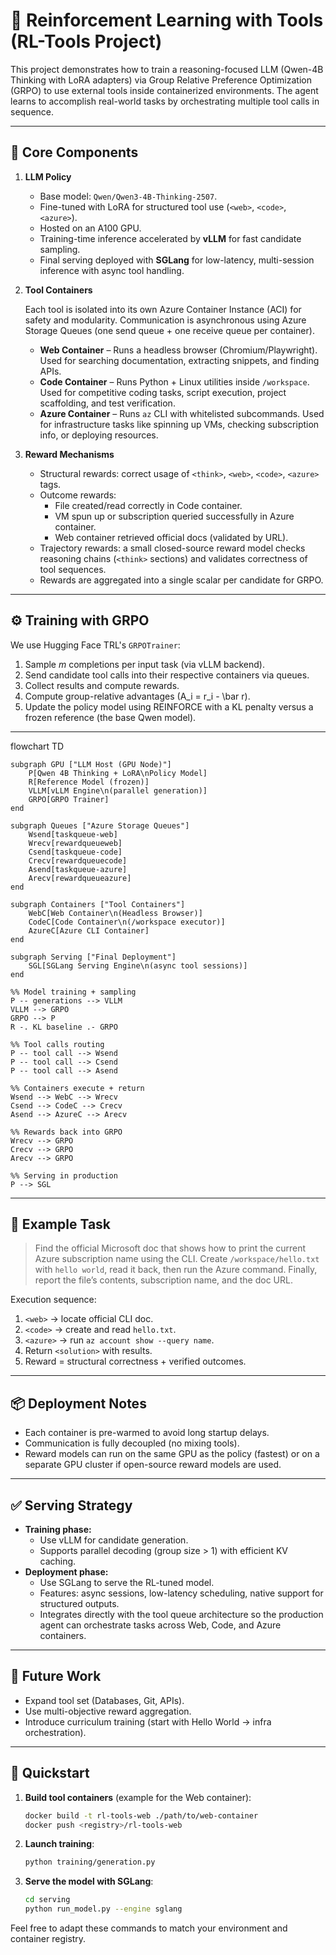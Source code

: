 # 🚀 Reinforcement Learning with Tools (RL-Tools Project)

This project demonstrates how to train a reasoning-focused LLM (Qwen-4B Thinking with LoRA adapters) via Group Relative Preference Optimization (GRPO) to use external tools inside containerized environments. The agent learns to accomplish real-world tasks by orchestrating multiple tool calls in sequence.

---

## 🔑 Core Components

1. **LLM Policy**
   - Base model: `Qwen/Qwen3-4B-Thinking-2507`.
   - Fine-tuned with LoRA for structured tool use (`<web>`, `<code>`, `<azure>`).
   - Hosted on an A100 GPU.
   - Training-time inference accelerated by **vLLM** for fast candidate sampling.
   - Final serving deployed with **SGLang** for low-latency, multi-session inference with async tool handling.

2. **Tool Containers**

   Each tool is isolated into its own Azure Container Instance (ACI) for safety and modularity. Communication is asynchronous using Azure Storage Queues (one send queue + one receive queue per container).

   - **Web Container** – Runs a headless browser (Chromium/Playwright). Used for searching documentation, extracting snippets, and finding APIs.
   - **Code Container** – Runs Python + Linux utilities inside `/workspace`. Used for competitive coding tasks, script execution, project scaffolding, and test verification.
   - **Azure Container** – Runs `az` CLI with whitelisted subcommands. Used for infrastructure tasks like spinning up VMs, checking subscription info, or deploying resources.

3. **Reward Mechanisms**
   - Structural rewards: correct usage of `<think>`, `<web>`, `<code>`, `<azure>` tags.
   - Outcome rewards:
     - File created/read correctly in Code container.
     - VM spun up or subscription queried successfully in Azure container.
     - Web container retrieved official docs (validated by URL).
   - Trajectory rewards: a small closed-source reward model checks reasoning chains (`<think>` sections) and validates correctness of tool sequences.
   - Rewards are aggregated into a single scalar per candidate for GRPO.

---

## ⚙️ Training with GRPO

We use Hugging Face TRL's `GRPOTrainer`:

1. Sample *m* completions per input task (via vLLM backend).
2. Send candidate tool calls into their respective containers via queues.
3. Collect results and compute rewards.
4. Compute group-relative advantages \(A_i = r_i - \bar r\).
5. Update the policy model using REINFORCE with a KL penalty versus a frozen reference (the base Qwen model).

---
flowchart TD

    subgraph GPU ["LLM Host (GPU Node)"]
        P[Qwen 4B Thinking + LoRA\nPolicy Model]
        R[Reference Model (frozen)]
        VLLM[vLLM Engine\n(parallel generation)]
        GRPO[GRPO Trainer]
    end

    subgraph Queues ["Azure Storage Queues"]
        Wsend[taskqueue-web]
        Wrecv[rewardqueueweb]
        Csend[taskqueue-code]
        Crecv[rewardqueuecode]
        Asend[taskqueue-azure]
        Arecv[rewardqueueazure]
    end

    subgraph Containers ["Tool Containers"]
        WebC[Web Container\n(Headless Browser)]
        CodeC[Code Container\n(/workspace executor)]
        AzureC[Azure CLI Container]
    end

    subgraph Serving ["Final Deployment"]
        SGL[SGLang Serving Engine\n(async tool sessions)]
    end

    %% Model training + sampling
    P -- generations --> VLLM
    VLLM --> GRPO
    GRPO --> P
    R -. KL baseline .- GRPO

    %% Tool calls routing
    P -- tool call --> Wsend
    P -- tool call --> Csend
    P -- tool call --> Asend

    %% Containers execute + return
    Wsend --> WebC --> Wrecv
    Csend --> CodeC --> Crecv
    Asend --> AzureC --> Arecv

    %% Rewards back into GRPO
    Wrecv --> GRPO
    Crecv --> GRPO
    Arecv --> GRPO

    %% Serving in production
    P --> SGL

---

## 📝 Example Task

> Find the official Microsoft doc that shows how to print the current Azure subscription name using the CLI. Create `/workspace/hello.txt` with `hello world`, read it back, then run the Azure command. Finally, report the file’s contents, subscription name, and the doc URL.

Execution sequence:
1. `<web>` → locate official CLI doc.
2. `<code>` → create and read `hello.txt`.
3. `<azure>` → run `az account show --query name`.
4. Return `<solution>` with results.
5. Reward = structural correctness + verified outcomes.

---

## 📦 Deployment Notes

- Each container is pre-warmed to avoid long startup delays.
- Communication is fully decoupled (no mixing tools).
- Reward models can run on the same GPU as the policy (fastest) or on a separate GPU cluster if open-source reward models are used.

---

## ✅ Serving Strategy

- **Training phase:**
  - Use vLLM for candidate generation.
  - Supports parallel decoding (group size > 1) with efficient KV caching.
- **Deployment phase:**
  - Use SGLang to serve the RL-tuned model.
  - Features: async sessions, low-latency scheduling, native support for structured outputs.
  - Integrates directly with the tool queue architecture so the production agent can orchestrate tasks across Web, Code, and Azure containers.

---

## 🔮 Future Work

- Expand tool set (Databases, Git, APIs).
- Use multi-objective reward aggregation.
- Introduce curriculum training (start with Hello World → infra orchestration).

---

## 🚀 Quickstart

1. **Build tool containers** (example for the Web container):
   ```bash
   docker build -t rl-tools-web ./path/to/web-container
   docker push <registry>/rl-tools-web
   ```
2. **Launch training**:
   ```bash
   python training/generation.py
   ```
3. **Serve the model with SGLang**:
   ```bash
   cd serving
   python run_model.py --engine sglang
   ```

Feel free to adapt these commands to match your environment and container registry.

